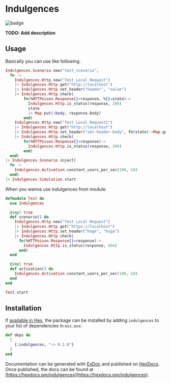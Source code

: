 # Indulgences
![badge](https://action-badges.now.sh/TrsNium/Indulgences?workflow=test)

**TODO: Add description**

## Usage

Basically you can use like following.
```elixir
Indulgences.Scenario.new("test_scenario",
  fn ->
    Indulgences.Http.new("Test Local Request")
    |> Indulgences.Http.get("http://localhost")
    |> Indulgences.Http.set_header("header", "value")
    |> Indulgences.Http.check(
        fn(%HTTPoison.Response{}=response, %{}=state)->
          Indulgences.Http.is_status(response, 200)
          state
          |> Map.put(:body, response.body)
        end)
    Indulgences.Http.new("Test Local Request2")
    |> Indulgences.Http.get("http://localhost")
    |> Indulgences.Http.set_header("set-header-body", fn(state)->Map.get(state, :body)end)
    |> Indulgences.Http.check(
        fn(%HTTPoison.Response{}=response)->
          Indulgences.Http.is_status(response, 200)
        end)
  end)
|> Indulgences.Scenario.inject(
  fn ->
    Indulgences.Activation.constant_users_per_sec(100, 10)
  end)
|> Indulgences.Simulation.start
```

When you wanna use indulgences from module.
```elixir
defmodule Test do
  use Indulgences

  @impl true
  def scenario() do
    Indulgences.Http.new("Test Local Request")
    |> Indulgences.Http.get("https://localhost")
    |> Indulgences.Http.set_header("hoge", "huga")
    |> Indulgences.Http.check(
      fn(%HTTPoison.Response{}=response)->
        Indulgences.Http.is_status(response, 404)
      end)
  end

  @impl true
  def activation() do
    Indulgences.Activation.constant_users_per_sec(100, 10)
  end
end

Test.start
```

## Installation

If [available in Hex](https://hex.pm/docs/publish), the package can be installed
by adding `indulgences` to your list of dependencies in `mix.exs`:

```elixir
def deps do
  [
    {:indulgences, "~> 0.1.0"}
  ]
end
```

Documentation can be generated with [ExDoc](https://github.com/elixir-lang/ex_doc)
and published on [HexDocs](https://hexdocs.pm). Once published, the docs can
be found at [https://hexdocs.pm/indulgences](https://hexdocs.pm/indulgences).

